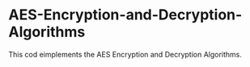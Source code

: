 # AES-Encryption-and-Decryption-Algorithms

This cod eimplements the AES Encryption and Decryption Algorithms. 
